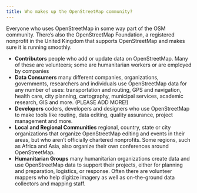 ```yaml
---
title: Who makes up the OpenStreetMap community?
---
```


Everyone who uses OpenStreetMap in some way part of the OSM community. There’s also the OpenStreetMap Foundation, a registered nonprofit in the United Kingdom that supports OpenStreetMap and makes sure it is running smoothly.

* **Contributors** people who add or update data on OpenStreetMap. Many of these are volunteers; some are humanitarian workers or are employed by companies
* **Data Consumers** many different companies, organizations, governments, researchers and individuals use OpenStreetMap data for any number of uses: transportation and routing, GPS and navigation, health care, city planning, cartography, municipal services, academic research, GIS and more. (PLEASE ADD MORE!)
* **Developers** coders, developers and designers who use OpenStreetMap to make tools like routing, data editing, quality assurance, project management and more.
* **Local and Regional Communities** regional, country, state or city organizations that organize OpenStreetMap editing and events in their areas, but who aren’t officially chartered nonprofits. Some regions, such as Africa and Asia, also organize their own conferences around OpenStreetMap.
* **Humanitarian Groups** many humanitarian organizations create data and use OpenStreetMap data to support their projects, either for planning and preparation, logistics, or response. Often there are volunteer mappers who help digitize imagery as well as on-the-ground data collectors and mapping staff.
